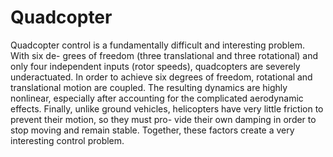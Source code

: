 # Quadcopter
Quadcopter control is a fundamentally difficult and interesting problem. With six de-
grees of freedom (three translational and three rotational) and only four independent inputs
(rotor speeds), quadcopters are severely underactuated. In order to achieve six degrees of
freedom, rotational and translational motion are coupled. The resulting dynamics are highly
nonlinear, especially after accounting for the complicated aerodynamic effects. Finally, unlike
ground vehicles, helicopters have very little friction to prevent their motion, so they must pro-
vide their own damping in order to stop moving and remain stable. Together, these factors
create a very interesting control problem.
